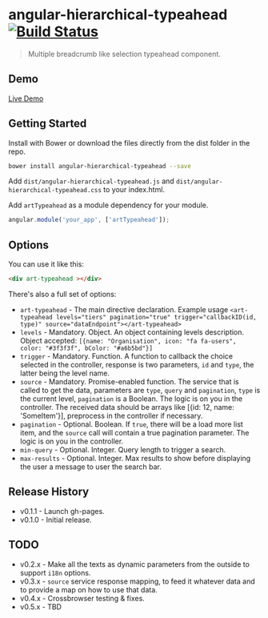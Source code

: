 # angular-hierarchical-typeahead [![Build Status](https://travis-ci.org/arthurianx/angular-hierarchical-typeahead.png?branch=master)](https://travis-ci.org/arthurianx/angular-hierarchical-typeahead)

> Multiple breadcrumb like selection typeahead component.

## Demo

[Live Demo](http://arthurianx.github.io/angular-hierarchical-typeahead/demo)

## Getting Started

Install with Bower or download the files directly from the dist folder in the repo.

```bash
bower install angular-hierarchical-typeahead --save
```

Add `dist/angular-hierarchical-typeahead.js` and `dist/angular-hierarchical-typeahead.css` to your index.html.


Add `artTypeahead` as a module dependency for your module.

```js
angular.module('your_app', ['artTypeahead']);
```

## Options


You can use it like this:

```html
<div art-typeahead ></div>
```

There's also a full set of options:



* `art-typeahead` - The main directive declaration. Example usage `<art-typeahead levels="tiers" pagination="true" trigger="callbackID(id, type)" source="dataEndpoint"></art-typeahead>`
* `levels` - Mandatory. Object. An object containing levels description. Object accepted: `[{name: "Organisation", icon: "fa fa-users", color: "#3f3f3f", bColor: "#a6b5bd"}]`
* `trigger` - Mandatory.  Function. A function to callback the choice selected in the controller, response is two parameters, `id` and `type`, the latter being the level name.
* `source` - Mandatory.  Promise-enabled function. The service that is called to get the data, parameters are `type`, `query` and `pagination`, `type` is the current level, `pagination` is a Boolean. The logic is on you in the controller. The received data should be arrays like [{id: 12, name: 'SomeItem'}], preprocess in the controller if necessary.
* `pagination` - Optional. Boolean. If `true`, there will be a load more list item, and the `source` call will contain a true pagination parameter. The logic is on you in the controller.
* `min-query` - Optional. Integer. Query length to trigger a search.
* `max-results` - Optional. Integer. Max results to show before displaying the user a message to user the search bar.




## Release History
 * v0.1.1 - Launch gh-pages.
 * v0.1.0 - Initial release.

## TODO
 * v0.2.x - Make all the texts as dynamic parameters from the outside to support `i18n` options.
 * v0.3.x - `source` service response mapping, to feed it whatever data and to provide a map on how to use that data.
 * v0.4.x - Crossbrowser testing & fixes.
 * v0.5.x - TBD


